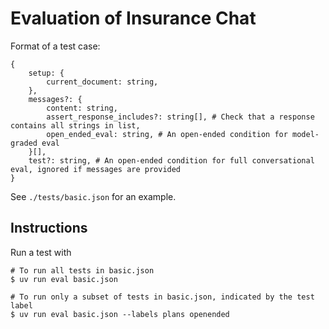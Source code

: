 # Evaluation of Insurance Chat

Format of a test case:

```
{
    setup: {
        current_document: string,
    },
    messages?: {
        content: string,
        assert_response_includes?: string[], # Check that a response contains all strings in list,
        open_ended_eval: string, # An open-ended condition for model-graded eval
    }[],
    test?: string, # An open-ended condition for full conversational eval, ignored if messages are provided
}
```

See `./tests/basic.json` for an example.

## Instructions

Run a test with

```
# To run all tests in basic.json
$ uv run eval basic.json

# To run only a subset of tests in basic.json, indicated by the test label
$ uv run eval basic.json --labels plans openended  
```
